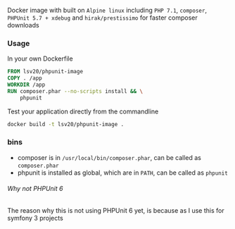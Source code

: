 Docker image with built on `Alpine linux` including `PHP 7.1`, `composer`, `PHPUnit 5.7 + xdebug` and `hirak/prestissimo` for faster composer downloads

### Usage

In your own Dockerfile

```dockerfile
FROM lsv20/phpunit-image
COPY . /app
WORKDIR /app
RUN composer.phar --no-scripts install && \
    phpunit
```

Test your application directly from the commandline

```bash
docker build -t lsv20/phpunit-image .
```

### bins

* composer is in `/usr/local/bin/composer.phar`, can be called as `composer.phar`
* phpunit is installed as global, which are in `PATH`, can be called as `phpunit`

###### Why not PHPUnit 6

The reason why this is not using PHPUnit 6 yet, is because as I use this for symfony 3 projects
